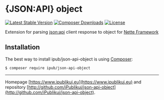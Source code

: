 # {JSON:API} object

[![Latest Stable Version](https://img.shields.io/packagist/v/ipub/json-api-object.svg?style=flat-square)](https://packagist.org/packages/ipub/json-api-object)
[![Composer Downloads](https://img.shields.io/packagist/dt/ipub/json-api-object.svg?style=flat-square)](https://packagist.org/packages/ipub/json-api-object)
[![License](https://img.shields.io/packagist/l/ipub/json-api-object.svg?style=flat-square)](https://packagist.org/packages/ipub/json-api-object)

Extension for parsing [json:api](http://jsonapi.org) client response to object for [Nette Framework](http://nette.org/)

## Installation

The best way to install ipub/json-api-object is using  [Composer](http://getcomposer.org/):

```sh
$ composer require ipub/json-api-object
```

***
Homepage [https://www.ipublikuj.eu](https://www.ipublikuj.eu) and repository [http://github.com/iPublikuj/json-api-object](http://github.com/iPublikuj/json-api-object).
